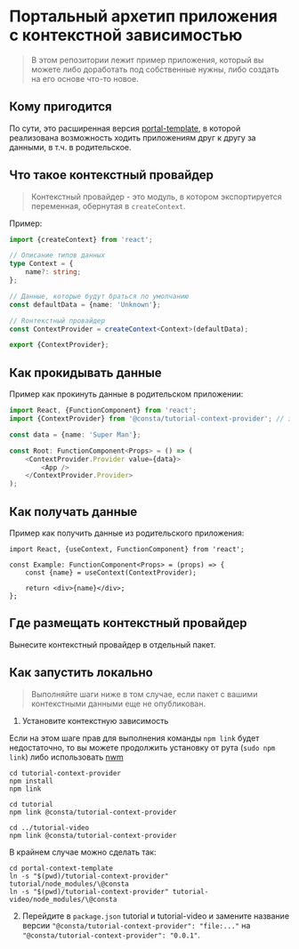 # Портальный архетип приложения с контекстной зависимостью

> В этом репозитории лежит пример приложения, который вы можете либо доработать под собственные нужны, либо создать на его основе что-то новое.

## Кому пригодится

По сути, это расширенная версия [portal-template](https://github.com/consta-design-system/portal-template.git), в которой реализована возможность ходить приложениям друг к другу за данными, в т.ч. в родительское.

## Что такое контекстный провайдер

> Контекстный провайдер - это модуль, в котором экспортируется переменная, обернутая в `createContext`. <br />

Пример:

```ts
import {createContext} from 'react';

// Описание типов данных
type Context = {
    name?: string;
};

// Данные, которые будут браться по умолчанию
const defaultData = {name: 'Unknown'};

// Rонтекстный провайдер
const ContextProvider = createContext<Context>(defaultData);

export {ContextProvider};
```

## Как прокидывать данные

Пример как прокинуть данные в родительском приложении:

```ts
import React, {FunctionComponent} from 'react';
import {ContextProvider} from '@consta/tutorial-context-provider'; // здесь должен быть ваш модуль

const data = {name: 'Super Man'};

const Root: FunctionComponent<Props> = () => (
    <ContextProvider.Provider value={data}>
        <App />
    </ContextProvider.Provider>
);
```

## Как получать данные

Пример как получить данные из родительского приложения:

```tsx
import React, {useContext, FunctionComponent} from 'react';

const Example: FunctionComponent<Props> = (props) => {
    const {name} = useContext(ContextProvider);

    return <div>{name}</div>;
};
```

## Где размещать контекстный провайдер

Вынесите контекстный провайдер в отдельный пакет.


## Как запустить локально

> Выполняйте шаги ниже в том случае, если пакет с вашими контекстными данными еще не опубликован.

1. Установите контекстную зависимость

Если на этом шаге прав для выполнения команды `npm link` будет недостаточно, то вы можете продолжить установку от рута (`sudo npm link`) либо использовать [nwm](https://github.com/nvm-sh/nvm)

```
cd tutorial-context-provider
npm install
npm link

cd tutorial
npm link @consta/tutorial-context-provider

cd ../tutorial-video
npm link @consta/tutorial-context-provider
```

В крайнем случае можно сделать так:

```
cd portal-context-template
ln -s "$(pwd)/tutorial-context-provider" tutorial/node_modules/\@consta
ln -s "$(pwd)/tutorial-context-provider" tutorial-video/node_modules/\@consta
```

2. Перейдите в `package.json` tutorial и tutorial-video и замените название версии `"@consta/tutorial-context-provider": "file:..."` на `"@consta/tutorial-context-provider": "0.0.1"`.
